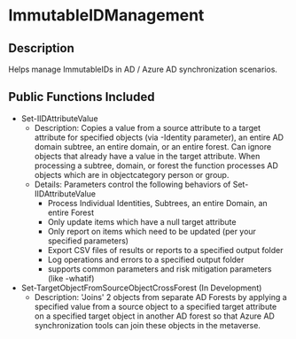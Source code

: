 # ImmutableIDManagement

## Description

Helps manage ImmutableIDs in AD / Azure AD synchronization scenarios.

## Public Functions Included

* Set-IIDAttributeValue
  * Description: Copies a value from a source attribute to a target attribute for specified objects (via -Identity parameter), an entire AD domain subtree, an entire domain, or an entire forest.  Can ignore objects that already have a value in the target attribute. When processing a subtree, domain, or forest the function processes AD objects which are in objectcategory person or group.
  * Details: Parameters control the following behaviors of Set-IIDAttributeValue
    * Process Individual Identities, Subtrees, an entire Domain, an entire Forest
    * Only update items which have a null target attribute
    * Only report on items which need to be updated (per your specified parameters)
    * Export CSV files of results or reports to a specified output folder
    * Log operations and errors to a specified output folder
    * supports common parameters and risk mitigation parameters (like -whatif)
* Set-TargetObjectFromSourceObjectCrossForest (In Development)
    * Description: 'Joins' 2 objects from separate AD Forests by applying a specified value from a source object to a specified target attribute on a specified target object in another AD forest so that Azure AD synchronization tools can join these objects in the metaverse.